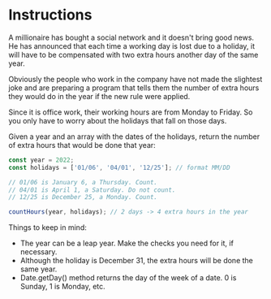 # Instructions

A millionaire has bought a social network and it doesn't bring good news. He has announced that each time a working day is lost due to a holiday, it will have to be compensated with two extra hours another day of the same year.

Obviously the people who work in the company have not made the slightest joke and are preparing a program that tells them the number of extra hours they would do in the year if the new rule were applied.

Since it is office work, their working hours are from Monday to Friday. So you only have to worry about the holidays that fall on those days.

Given a year and an array with the dates of the holidays, return the number of extra hours that would be done that year:

```javascript
const year = 2022;
const holidays = ['01/06', '04/01', '12/25']; // format MM/DD

// 01/06 is January 6, a Thursday. Count.
// 04/01 is April 1, a Saturday. Do not count.
// 12/25 is December 25, a Monday. Count.

countHours(year, holidays); // 2 days -> 4 extra hours in the year
```

Things to keep in mind:

- The year can be a leap year. Make the checks you need for it, if necessary.
- Although the holiday is December 31, the extra hours will be done the same year.
- Date.getDay() method returns the day of the week of a date. 0 is Sunday, 1 is Monday, etc.
